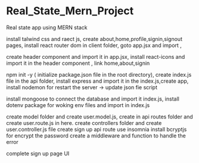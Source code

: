# Real_State_Mern_Project
Real state app using MERN stack

install talwind css and raect js,
create about,home,profile,signin,signout pages,
install react router dom in client folder,
goto app.jsx and import ,

create header component and import it in app.jsx,
install react-icons and import it in the header component ,
link home,about,signin

npm init -y ( initialize package.json file in the root directory),
create index.js file in the api folder,
install express and import it in the index.js,create app,
install nodemon for restart the server -> update json fie script

install mongoose to connect the database and import it index.js,
install dotenv package for woking env files and import in index.js

create model folder and create user.model.js,
create in api routes folder and create user.route.js in here.
create controllers folder and create user.controller.js file
create sign up api route use insomnia
install bcryptjs for encrypt the password
create a middleware and function to handle the error

complete sign up page UI
